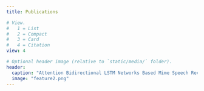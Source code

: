 ```yaml
---
title: Publications

# View.
#   1 = List
#   2 = Compact
#   3 = Card
#   4 = Citation
view: 4

# Optional header image (relative to `static/media/` folder).
header:
  caption: "Attention Bidirectional LSTM Networks Based Mime Speech Recognition Using sEMG Data"
  image: "feature2.png"
---
```

